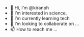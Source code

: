 - 👋 Hi, I’m @kiranph
- 👀 I’m interested in science.
- 🌱 I’m currently learning tech
- 💞️ I’m looking to collaborate on ...
- 📫 How to reach me ...

<!---
kiranph/kiranph is a ✨ special ✨ repository because its `README.md` (this file) appears on your GitHub profile.
You can click the Preview link to take a look at your changes.
--->

